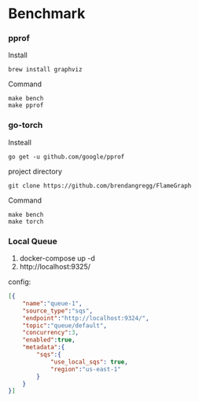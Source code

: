 # Benchmark

### pprof

Install

    brew install graphviz

Command

    make bench
    make pprof

### go-torch

Insteall

    go get -u github.com/google/pprof

project directory

    git clone https://github.com/brendangregg/FlameGraph

Command

    make bench
    make torch

### Local Queue

1. docker-compose up -d
2. http://localhost:9325/

config:

```json
[{
    "name":"queue-1",
    "source_type":"sqs",
    "endpoint":"http://localhost:9324/",
    "topic":"queue/default",
    "concurrency":3,
    "enabled":true,
    "metadata":{
        "sqs":{
            "use_local_sqs": true,
            "region":"us-east-1"
        }
    }
}]
```
